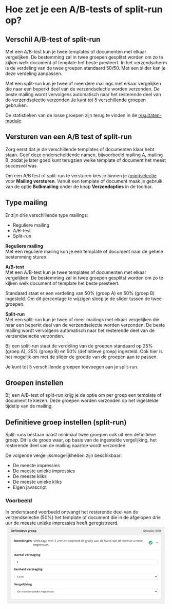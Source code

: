 # Hoe zet je een A/B-tests of split-run op?

## Verschil A/B-test of split-run 
Met een A/B-test kun je twee templates of documenten met elkaar vergelijken. De bestemming zal in twee groepen gesplitst worden om zo te kijken welk document of template het beste presteert. In het verzendscherm is de verdeling van de twee groepen standaard 50/50. Met een slider kan je deze verdeling aanpassen.

Met een split-run kun je twee of meerdere mailings met elkaar vergelijken die naar een beperkt deel van de verzendselectie worden verzonden. De beste mailing wordt vervolgens automatisch naar het resterende deel van de verzendselectie verzonden.Je kunt tot 5 verschillende groepen gebruiken.

De statistieken van de losse groepen zijn terug te vinden in de [resultaten-module](https://ms.copernica.com/#/results/sentmailings).

## Versturen van een A/B test of split-run
Zorg eerst dat je de verschillende templates of documenten klaar hebt staan.
Geef deze onderscheidende namen, bijvoorbeeld mailing A, mailing B, zodat je later goed kunt terugzien welke template of document het meest succesvol was.

Om een A/B test of split-run te versturen kies je binnen je [(mini)selectie](https://ms.copernica.com/#/profiles/) voor **Mailing versturen**. 
Vanuit een template of document maak je gebruik van de optie **Bulkmailing** onder de knop **Verzendopties** in de toolbar.

## Type mailing
Er zijn drie verschillende type mailings:
- Reguliere mailing
- A/B-test
- Split-run

**Reguliere mailing**  
Met een reguliere mailing kun je een template of document naar de gehele bestemming sturen.

**A/B-test**  
Met een A/B-test kun je twee templates of documenten met elkaar vergelijken. De bestemming zal in twee groepen gesplitst worden om zo te kijken welk document of template het beste presteert.

Standaard staat er een verdeling van 50% (groep A) en 50% (groep B) ingesteld. Om dit percentage te wijzigen sleep je de slider tussen de twee groepen.

**Split-run**   
Met een split-run kun je twee of meer mailings met elkaar vergelijken die naar een beperkt deel van de verzendselectie worden verzonden. De beste mailing wordt vervolgens automatisch naar het resterende deel van de verzendselectie verzonden.

Bij een split-run staat de verdeling van de groepen standaard op 25% (groep A), 25% (groep B) en 50% (definitieve groep) ingesteld. Ook hier is het mogelijk om met de slider de grootte van de groepen aan te passen. 

Je kunt tot 5 verschillende groepen toevoegen aan je split-run.

## Groepen instellen
Bij een A/B-test of split-run krijg je de optie om per groep een template of document te kiezen. Deze groepen worden verzonden op het ingestelde tijdstip van de mailing.

## Definitieve groep instellen (split-run)
Split-runs bestaan naast minimaal twee groepen ook uit een definitieve groep. Dit is de groep waar, op basis van de ingestelde vergelijking, het resterende deel van de mailing naartoe wordt verzonden.  

De volgende vergelijksmogelijkheden zijn beschikbaar:
- De meeste impressies
- De meeste unieke impressies
- De meeste kliks
- De meeste unieke kliks
- Eigen javascript

### Voorbeeld
In onderstaand voorbeeld ontvangt het resterende deel van de verzendselectie (50%) het template of document die in de afgelopen drie uur de meeste unieke impressies heeft geregistreerd.
![Voorbeeld van definitieve groep](../images/nl/definitievegroep.png)
